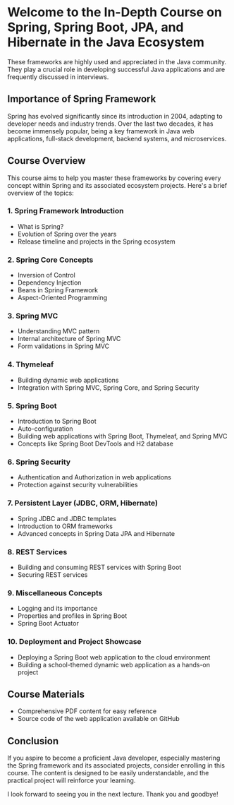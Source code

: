 # Welcome to the In-Depth Course on Spring, Spring Boot, JPA, and Hibernate in the Java Ecosystem

These frameworks are highly used and appreciated in the Java community. They play a crucial role in developing successful Java applications and are frequently discussed in interviews.

## Importance of Spring Framework

Spring has evolved significantly since its introduction in 2004, adapting to developer needs and industry trends. Over the last two decades, it has become immensely popular, being a key framework in Java web applications, full-stack development, backend systems, and microservices.

## Course Overview

This course aims to help you master these frameworks by covering every concept within Spring and its associated ecosystem projects. Here's a brief overview of the topics:

### 1. Spring Framework Introduction
   - What is Spring?
   - Evolution of Spring over the years
   - Release timeline and projects in the Spring ecosystem

### 2. Spring Core Concepts
   - Inversion of Control
   - Dependency Injection
   - Beans in Spring Framework
   - Aspect-Oriented Programming

### 3. Spring MVC
   - Understanding MVC pattern
   - Internal architecture of Spring MVC
   - Form validations in Spring MVC

### 4. Thymeleaf
   - Building dynamic web applications
   - Integration with Spring MVC, Spring Core, and Spring Security

### 5. Spring Boot
   - Introduction to Spring Boot
   - Auto-configuration
   - Building web applications with Spring Boot, Thymeleaf, and Spring MVC
   - Concepts like Spring Boot DevTools and H2 database

### 6. Spring Security
   - Authentication and Authorization in web applications
   - Protection against security vulnerabilities

### 7. Persistent Layer (JDBC, ORM, Hibernate)
   - Spring JDBC and JDBC templates
   - Introduction to ORM frameworks
   - Advanced concepts in Spring Data JPA and Hibernate

### 8. REST Services
   - Building and consuming REST services with Spring Boot
   - Securing REST services

### 9. Miscellaneous Concepts
   - Logging and its importance
   - Properties and profiles in Spring Boot
   - Spring Boot Actuator

### 10. Deployment and Project Showcase
   - Deploying a Spring Boot web application to the cloud environment
   - Building a school-themed dynamic web application as a hands-on project

## Course Materials

- Comprehensive PDF content for easy reference
- Source code of the web application available on GitHub

## Conclusion

If you aspire to become a proficient Java developer, especially mastering the Spring framework and its associated projects, consider enrolling in this course. The content is designed to be easily understandable, and the practical project will reinforce your learning.

I look forward to seeing you in the next lecture. Thank you and goodbye!
